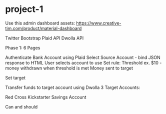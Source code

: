 # project-1

Use this admin dashboard assets: 
https://www.creative-tim.com/product/material-dashboard


Twitter Bootstrap 
Plaid API
Dwolla API

Phase 1: 6 Pages

Authenticate Bank Account using Plaid
Select Source Account - bind JSON response to HTML
	User selects account to use
Set rule: 
	Threshold ex. $10 - money withdrawn when threshold is met 
	Money sent to target

Set target 

Transfer funds to target account using Dwolla 
3 Target Accounts:

Red Cross
Kickstarter
Savings Account


Can and should 
